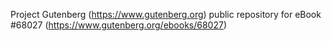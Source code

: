 Project Gutenberg (https://www.gutenberg.org) public repository for
eBook #68027 (https://www.gutenberg.org/ebooks/68027)
